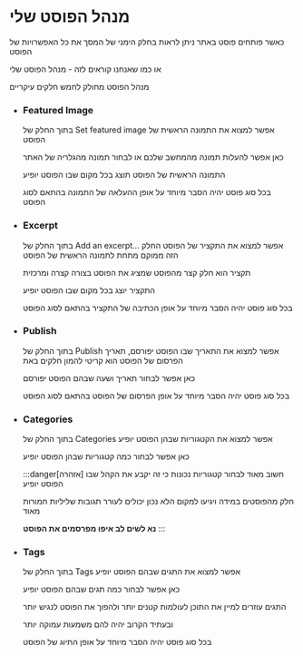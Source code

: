 # מנהל הפוסט שלי

כאשר פותחים פוסט באתר ניתן לראות בחלק הימני של המסך את כל האפשרויות של הפוסט

או כמו שאנחנו קוראים לזה - מנהל הפוסט שלי

מנהל הפוסט מחולק לחמש חלקים עיקריים



- ### Featured Image
  בתוך החלק של Set featured image אפשר למצוא את התמונה הראשית של הפוסט

  כאן אפשר להעלות תמונה מהמחשב שלכם או לבחור תמונה מהגלריה של האתר

  התמונה הראשית של הפוסט תוצג בכל מקום שבו הפוסט יופיע

  בכל סוג פוסט יהיה הסבר מיוחד על אופן ההעלאה של התמונה בהתאם לסוג הפוסט
- ### Excerpt
  בתוך החלק של Add an excerpt… אפשר למצוא את התקציר של הפוסט החלק הזה ממוקם מתחת לתמונה הראשית של הפוסט

  תקציר הוא חלק קצר מהפוסט שמציג את הפוסט בצורה קצרה ומרכזית
 
  התקציר יוצג בכל מקום שבו הפוסט יופיע

  בכל סוג פוסט יהיה הסבר מיוחד על אופן הכתיבה של התקציר בהתאם לסוג הפוסט
- ### Publish
  בתוך החלק של Publish אפשר למצוא את התאריך שבו הפוסט יפורסם, תאריך הפרסום של הפוסט הוא קריטי להמון חלקים באת

  כאן אפשר לבחור תאריך ושעה שבהם הפוסט יפורסם

  בכל סוג פוסט יהיה הסבר מיוחד על אופן הפרסום של הפוסט בהתאם לסוג הפוסט
- ### Categories
  בתוך החלק של Categories אפשר למצוא את הקטגוריות שבהן הפוסט יופיע

    כאן אפשר לבחור כמה קטגוריות שבהן הפוסט יופיע

    :::danger[אזהרה]
    חשוב מאוד לבחור קטגוריות נכונות כי זה יקבע את הקהל שבו הפוסט יופיע

    חלק מהפוסטים במידה ויגיעו למקום הלא נכון יכולים לעורר תגובות שליליות חמורות מאוד

    **נא לשים לב איפו מפרסמים את הפוסט**
    :::
- ### Tags
  בתוך החלק של Tags אפשר למצוא את התגים שבהם הפוסט יופיע

  כאן אפשר לבחור כמה תגים שבהם הפוסט יופיע

  התגים עוזרים למיין את התוכן לעולמות קטנים יותר ולהפוך את הפוסט לנגיש יותר

  ובעתיד הקרוב יהיה להם משמעות עמוקה יותר

  בכל סוג פוסט יהיה הסבר מיוחד על אופן התיוג של הפוסט
